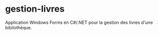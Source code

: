 # gestion-livres
Application Windows Forms en C#/.NET pour la gestion des livres d'une bibilothèque.
